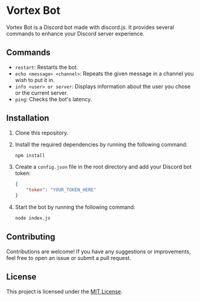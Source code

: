 # Vortex Bot

Vortex Bot is a Discord bot made with discord.js. It provides several commands to enhance your Discord server experience.

## Commands

- `restart`: Restarts the bot.
- `echo <message> <channel>`: Repeats the given message in a channel you wish to put it in.
- `info <user> or server`: Displays information about the user you chose or the current server.
- `ping`: Checks the bot's latency.

## Installation

1. Clone this repository.
2. Install the required dependencies by running the following command:

    ```markdown
    npm install
    ```

3. Create a `config.json` file in the root directory and add your Discord bot token:

    ```json
    {
        "token": "YOUR_TOKEN_HERE"
    }
    ```

4. Start the bot by running the following command:

    ```markdown
    node index.js
    ```

## Contributing

Contributions are welcome! If you have any suggestions or improvements, feel free to open an issue or submit a pull request.

## License

This project is licensed under the [MIT License](LICENSE).
